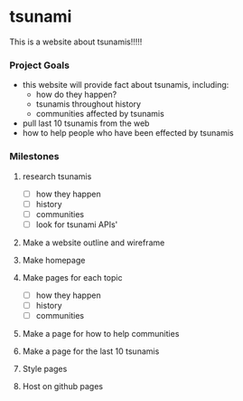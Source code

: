# tsunami
This is a website about tsunamis!!!!!

### Project Goals
 - this website will provide fact about tsunamis, including:
   - how do they happen?
   - tsunamis throughout history
   - communities affected by tsunamis
 - pull last 10 tsunamis from the web
 - how to help people who have been effected by tsunamis

### Milestones

1. research tsunamis 
   - [ ] how they happen
   - [ ] history
   - [ ] communities
   - [ ] look for tsunami APIs'

2. Make a website outline and wireframe

3. Make homepage
   
4. Make pages for each topic
   - [ ] how they happen
   - [ ] history
   - [ ] communities

5. Make a page for how to help communities
   
6. Make a page for the last 10 tsunamis
   
7. Style pages
   
8. Host on github pages
